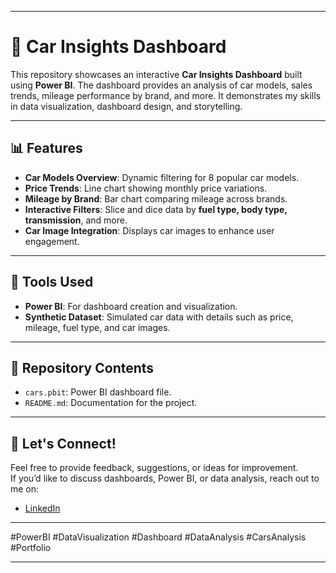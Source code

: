 
---

# 🚗 Car Insights Dashboard  

This repository showcases an interactive **Car Insights Dashboard** built using **Power BI**. The dashboard provides an analysis of car models, sales trends, mileage performance by brand, and more. It demonstrates my skills in data visualization, dashboard design, and storytelling.

---

## 📊 Features  
- **Car Models Overview**: Dynamic filtering for 8 popular car models.  
- **Price Trends**: Line chart showing monthly price variations.  
- **Mileage by Brand**: Bar chart comparing mileage across brands.  
- **Interactive Filters**: Slice and dice data by **fuel type, body type, transmission**, and more.  
- **Car Image Integration**: Displays car images to enhance user engagement.  

---

## 🔧 Tools Used  
- **Power BI**: For dashboard creation and visualization.  
- **Synthetic Dataset**: Simulated car data with details such as price, mileage, fuel type, and car images.  

---

## 📂 Repository Contents  
- `cars.pbit`: Power BI dashboard file.  
- `README.md`: Documentation for the project.  

---

## 🤝 Let's Connect!  
Feel free to provide feedback, suggestions, or ideas for improvement.  
If you’d like to discuss dashboards, Power BI, or data analysis, reach out to me on:  
- [LinkedIn](https://linkedin.com/in/swati-mehta-95980627b)  

---

#PowerBI #DataVisualization #Dashboard #DataAnalysis #CarsAnalysis #Portfolio  

---
